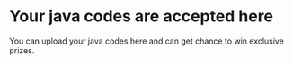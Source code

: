 # Your java codes are accepted here
You can upload your java codes here and can get chance to win exclusive prizes.
